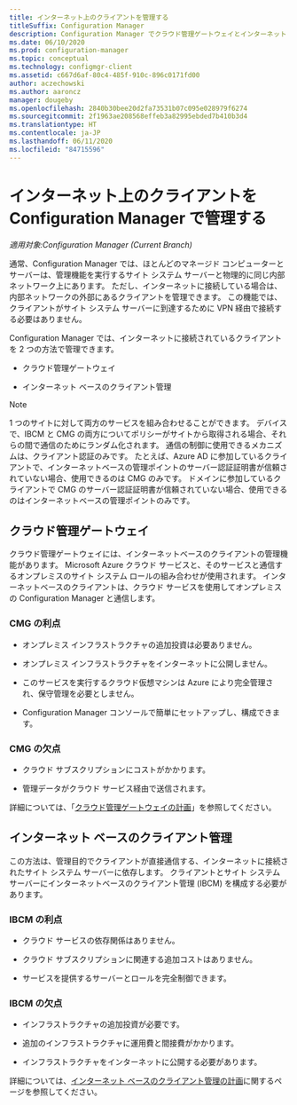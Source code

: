 ```yaml
---
title: インターネット上のクライアントを管理する
titleSuffix: Configuration Manager
description: Configuration Manager でクラウド管理ゲートウェイとインターネット ベースのクライアント管理を使用するクライアント管理について説明します。
ms.date: 06/10/2020
ms.prod: configuration-manager
ms.topic: conceptual
ms.technology: configmgr-client
ms.assetid: c667d6af-80c4-485f-910c-896c0171fd00
author: aczechowski
ms.author: aaroncz
manager: dougeby
ms.openlocfilehash: 2840b30bee20d2fa73531b07c095e028979f6274
ms.sourcegitcommit: 2f1963ae208568effeb3a82995ebded7b410b3d4
ms.translationtype: HT
ms.contentlocale: ja-JP
ms.lasthandoff: 06/11/2020
ms.locfileid: "84715596"
---
```

# <a name="manage-clients-on-the-internet-with-configuration-manager"></a>インターネット上のクライアントを Configuration Manager で管理する

*適用対象:Configuration Manager (Current Branch)*

通常、Configuration Manager では、ほとんどのマネージド コンピューターとサーバーは、管理機能を実行するサイト システム サーバーと物理的に同じ内部ネットワーク上にあります。 ただし、インターネットに接続している場合は、内部ネットワークの外部にあるクライアントを管理できます。 この機能では、クライアントがサイト システム サーバーに到達するために VPN 経由で接続する必要はありません。

Configuration Manager では、インターネットに接続されているクライアントを 2 つの方法で管理できます。

- クラウド管理ゲートウェイ

- インターネット ベースのクライアント管理

> [!NOTE]
> 1 つのサイトに対して両方のサービスを組み合わせることができます。 デバイスで、IBCM と CMG の両方についてポリシーがサイトから取得される場合、それらの間で通信のためにランダム化されます。 通信の制御に使用できるメカニズムは、クライアント認証のみです。 たとえば、Azure AD に参加しているクライアントで、インターネットベースの管理ポイントのサーバー認証証明書が信頼されていない場合、使用できるのは CMG のみです。 ドメインに参加しているクライアントで CMG のサーバー認証証明書が信頼されていない場合、使用できるのはインターネットベースの管理ポイントのみです。<!-- SCCMDocs#1541 -->

## <a name="cloud-management-gateway"></a>クラウド管理ゲートウェイ

クラウド管理ゲートウェイには、インターネットベースのクライアントの管理機能があります。 Microsoft Azure クラウド サービスと、そのサービスと通信するオンプレミスのサイト システム ロールの組み合わせが使用されます。 インターネットベースのクライアントは、クラウド サービスを使用してオンプレミスの Configuration Manager と通信します。

### <a name="cmg-advantages"></a>CMG の利点

- オンプレミス インフラストラクチャの追加投資は必要ありません。  

- オンプレミス インフラストラクチャをインターネットに公開しません。  

- このサービスを実行するクラウド仮想マシンは Azure により完全管理され、保守管理を必要としません。  

- Configuration Manager コンソールで簡単にセットアップし、構成できます。  

### <a name="cmg-disadvantages"></a>CMG の欠点  

- クラウド サブスクリプションにコストがかかります。  

- 管理データがクラウド サービス経由で送信されます。  

詳細については、「[クラウド管理ゲートウェイの計画](cmg/plan-cloud-management-gateway.md)」を参照してください。  

## <a name="internet-based-client-management"></a>インターネット ベースのクライアント管理

この方法は、管理目的でクライアントが直接通信する、インターネットに接続されたサイト システム サーバーに依存します。 クライアントとサイト システム サーバーにインターネットベースのクライアント管理 (IBCM) を構成する必要があります。

### <a name="ibcm-advantages"></a>IBCM の利点

- クラウド サービスの依存関係はありません。  

- クラウド サブスクリプションに関連する追加コストはありません。  

- サービスを提供するサーバーとロールを完全制御できます。  

### <a name="ibcm-disadvantages"></a>IBCM の欠点

- インフラストラクチャの追加投資が必要です。  

- 追加のインフラストラクチャに運用費と間接費がかかります。  

- インフラストラクチャをインターネットに公開する必要があります。  

詳細については、[インターネット ベースのクライアント管理の計画](plan-internet-based-client-management.md)に関するページを参照してください。  
